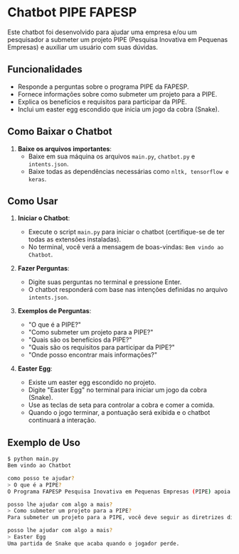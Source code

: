# Chatbot PIPE FAPESP

Este chatbot foi desenvolvido para ajudar uma empresa e/ou um pesquisador a submeter um projeto PIPE (Pesquisa Inovativa em Pequenas Empresas) e auxiliar um usuário com suas dúvidas.

## Funcionalidades

- Responde a perguntas sobre o programa PIPE da FAPESP.
- Fornece informações sobre como submeter um projeto para a PIPE.
- Explica os benefícios e requisitos para participar da PIPE.
- Inclui um easter egg escondido que inicia um jogo da cobra (Snake).

## Como Baixar o Chatbot

1. **Baixe os arquivos importantes**:
   - Baixe em sua máquina os arquivos `main.py`, `chatbot.py` e `intents.json`.
   - Baixe todas as dependências necessárias como `nltk, tensorflow e keras`.

## Como Usar

1. **Iniciar o Chatbot**:
   - Execute o script `main.py` para iniciar o chatbot (certifique-se de ter todas as extensões instaladas).
   - No terminal, você verá a mensagem de boas-vindas: `Bem vindo ao Chatbot`.

2. **Fazer Perguntas**:
   - Digite suas perguntas no terminal e pressione Enter.
   - O chatbot responderá com base nas intenções definidas no arquivo `intents.json`.

3. **Exemplos de Perguntas**:
   - "O que é a PIPE?"
   - "Como submeter um projeto para a PIPE?"
   - "Quais são os benefícios da PIPE?"
   - "Quais são os requisitos para participar da PIPE?"
   - "Onde posso encontrar mais informações?"

4. **Easter Egg**:
   - Existe um easter egg escondido no projeto.
   - Digite "Easter Egg" no terminal para iniciar um jogo da cobra (Snake).
   - Use as teclas de seta para controlar a cobra e comer a comida.
   - Quando o jogo terminar, a pontuação será exibida e o chatbot continuará a interação.

## Exemplo de Uso

```sh
$ python main.py
Bem vindo ao Chatbot

como posso te ajudar?
> O que é a PIPE?
O Programa FAPESP Pesquisa Inovativa em Pequenas Empresas (PIPE) apoia a execução de pesquisa científica e/ou tecnológica em pequenas empresas no Estado de São Paulo.   [pipe_fapesp]

posso lhe ajudar com algo a mais?
> Como submeter um projeto para a PIPE?
Para submeter um projeto para a PIPE, você deve seguir as diretrizes disponíveis no site da FAPESP e preencher o formulário de submissão online.   [submissao_pipe]

posso lhe ajudar com algo a mais?
> Easter Egg
Uma partida de Snake que acaba quando o jogador perde.

